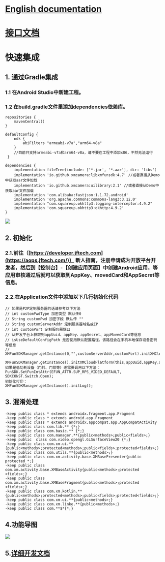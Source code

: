 # [English documentation](README_EN.md)
# [接口文档](https://oppf.xmcsrv.com/static/md/docs/javadoc/index.html)

# 快速集成
## 1. 通过Gradle集成
### 1.1 在Android Studio中新建工程。
### 1.2 在build.gradle文件里添加dependencies依赖库。
```
repositories {
    mavenCentral()
}

defaultConfig {
    ndk {
        abiFilters "armeabi-v7a","arm64-v8a"
    }
    //目前只支持armeabi-v7a和arm64-v8a，请不要在工程中添加x86，不然无法运行
 }

dependencies {
    implementation fileTree(include: ['*.jar', '*.aar'], dir: 'libs')
    implementation 'io.github.xmcamera:libxmfunsdk:4.7' //或者直接从Demo中获取aar文件加载
    implementation 'io.github.xmcamera:uilibrary:2.1' //或者直接从Demo中获取aar文件加载
    implementation 'com.alibaba:fastjson:1.1.72.android'
    implementation 'org.apache.commons:commons-lang3:3.12.0'
    implementation "com.squareup.okhttp3:logging-interceptor:4.9.2"
    implementation 'com.squareup.okhttp3:okhttp:4.9.2'
}
```
![](https://obs-xm-pub.obs.cn-south-1.myhuaweicloud.com/docs/20231216/1702713893223.png)


## 2. 初始化
### 2.1.前往（[https://developer.jftech.com](https://aops.jftech.com/)） 新人指南，注册申请成为开放平台开发者，然后到【控制台】-【创建应用页面】中创建Android应用，等应用审核通过后就可以获取到AppKey、movedCard和AppSecret等信息。
### 2.2.在Application文件中添加以下几行初始化代码
```
// 如果是P2P定制服务器的话请参考以下方法
// int customPwdType 加密类型 默认传0
// String customPwd 加密字段 默认传 ""
// String customServerAddr 定制服务器域名或IP
// int customPort 定制服务器端口
// 从开发平台上获取到appUuid、appKey、appSecret、appMovedCard等信息
// isUseDefaultConfigPath 是否使用默认配置路径，该路径会在手机本地保存设备密码等信息
// XMFunSDKManager.getInstance(0,"",customServerAddr,customPort).initXMCloudPlatform(this,appUuid,appKey,appSecret,appMovedCard,true);

XMFunSDKManager.getInstance().initXMCloudPlatform(this,appUuid,appKey,appSecret,appMovedCard,true);
如果是低功耗设备（门铃、门锁等）还需要调用以下方法：
FunSDK.SetFunIntAttr(EFUN_ATTR.SUP_RPS_VIDEO_DEFAULT, SDKCONST.Switch.Open);
初始化打印：
XMFunSDKManager.getInstance().initLog();

```
## 3. 混淆处理
```
-keep public class * extends androidx.fragment.app.Fragment
-keep public class * extends android.app.Fragment
-keep public class * extends androidx.appcompat.app.AppCompatActivity
-keep public class com.lib.** {*;}
-keep public class com.basic.** {*;}
-keep public class com.manager.**{public<methods>;public<fields>;}
-keep public  class com.video.opengl.GLSurfaceView20 {*;}
-keep public class com.xm.ui.**{public<methods>;protected<methods>;public<fields>;protected<fields>;}
-keep public class com.utils.**{public<methods>;}
-keep public class com.xm.activity.base.XMBasePresenter{public protected *;}
-keep public class com.xm.activity.base.XMBaseActivity{public<methods>;protected <fields>;}
-keep public class com.xm.activity.base.XMBaseFragment{public<methods>;protected <fields>;}
-keep public class com.xm.kotlin.**{public<methods>;protected<methods>;public<fields>;protected<fields>;}
-keep public class com.xm.ui.**{public<methods>;}
-keep public class com.xm.linke.**{public<methods>;}
-keep public class com.**$*{*;}
```

## 4.功能导图 
![](https://obs-xm-pub.obs.cn-south-1.myhuaweicloud.com/docs/20231216/1702718870769.png)

## 5.[详细开发文档](https://docs.jftech.com/#/docs?menusId=ab0ed73834f54368be3e375075e27fb2&siderid=45357c529496431590a7e3463b7cc520&lang=zh&directory=true)
